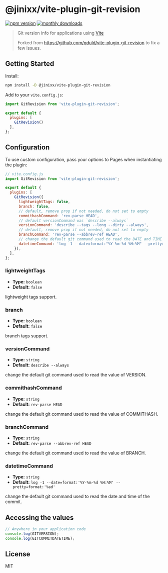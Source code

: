 # @jinixx/vite-plugin-git-revision

[![npm version](https://badgen.net/npm/v/@jinixx/vite-plugin-git-revision)](https://www.npmjs.com/package/@jinixx/vite-plugin-git-revision)
[![monthly downloads](https://badgen.net/npm/dm/@jinixx/vite-plugin-git-revision)](https://www.npmjs.com/package/@jinixx/vite-plugin-git-revision)

> Git version info for applications using [Vite](https://github.com/vitejs/vite)
>
> Forked from https://github.com/qduld/vite-plugin-git-revision to fix a few issues.

## Getting Started

Install:

```bash
npm install -D @jinixx/vite-plugin-git-revision
```

Add to your `vite.config.js`:

```js
import GitRevision from 'vite-plugin-git-revision';

export default {
  plugins: [
    GitRevision()
  ],
};
```

## Configuration

To use custom configuration, pass your options to Pages when instantiating the plugin:

```js
// vite.config.js
import GitRevision from 'vite-plugin-git-revision';

export default {
  plugins: [
    GitRevision({
      lightweightTags: false,
      branch: false,
      // default, remove prop if not needed, do not set to empty
      commithashCommand: 'rev-parse HEAD',
      // default versionCommand was `describe --always`
      versionCommand: 'describe --tags --long --dirty --always',
      // default, remove prop if not needed, do not set to empty
      branchCommand: 'rev-parse --abbrev-ref HEAD',
      // change the default git command used to read the DATE and TIME of the commit
      datetimeCommand: 'log -1 --date=format:"%Y-%m-%d %H:%M" --pretty=format:"%ad"',
    }),
  ],
};
```

### lightweightTags

- **Type:** `boolean`
- **Default:** `false`

lightweight tags support.

### branch

- **Type:** `boolean`
- **Default:** `false`

branch tags support.

### versionCommand

- **Type:** `string`
- **Default:** `describe --always`

change the default git command used to read the value of VERSION.

### commithashCommand

- **Type:** `string`
- **Default:** `rev-parse HEAD`

change the default git command used to read the value of COMMITHASH.

### branchCommand

- **Type:** `string`
- **Default:** `rev-parse --abbrev-ref HEAD`

change the default git command used to read the value of BRANCH.

### datetimeCommand

- **Type:** `string`
- **Default:** `log -1 --date=format:'%Y-%m-%d %H:%M' --pretty=format:'%ad'`

change the default git command used to read the date and time of the commit.

## Accessing the values

```js
// Anywhere in your application code
console.log(GITVERSION);
console.log(GITCOMMITDATETIME);
```

## License

MIT
